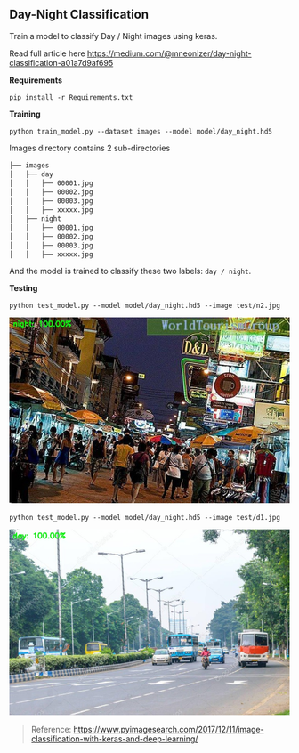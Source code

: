 ## Day-Night Classification

Train a model to classify Day / Night images using keras.

Read full article here https://medium.com/@mneonizer/day-night-classification-a01a7d9af695

**Requirements**
````
pip install -r Requirements.txt
````

**Training**

````
python train_model.py --dataset images --model model/day_night.hd5
````

Images directory contains 2 sub-directories

````
├── images
│   ├── day
│   │   ├── 00001.jpg
│   │   ├── 00002.jpg
│   │   ├── 00003.jpg
│   │   ├── xxxxx.jpg
│   ├── night
│   │   ├── 00001.jpg
│   │   ├── 00002.jpg
│   │   ├── 00003.jpg
│   │   ├── xxxxx.jpg
````

And the model is trained to classify these two labels: ``day / night``.

**Testing**

````
python test_model.py --model model/day_night.hd5 --image test/n2.jpg
````

![](Docs/r1.jpg)

````
python test_model.py --model model/day_night.hd5 --image test/d1.jpg
````

![](Docs/r2.jpg)

> Reference: https://www.pyimagesearch.com/2017/12/11/image-classification-with-keras-and-deep-learning/
